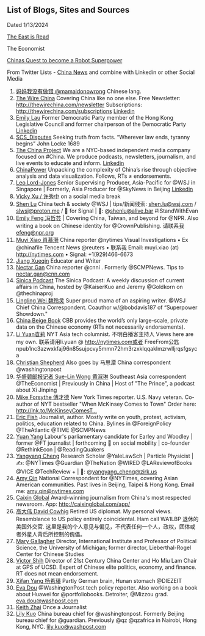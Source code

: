 ## List of Blogs, Sites and Sources

Dated 1/13/2024

[The East is Read](https://www.eastisread.com/p/chinas-local-govt-debt-in-2020-was)

The Economist

[Chinas Quest to become a Robot Superpower](https://www.economist.com/china/2023/12/20/chinas-quest-to-become-a-robot-superpower)

From Twitter Lists - [China News](https://twitter.com/i/lists/1592794375679250434) and combine with Linkedin or other Social Media

1. [妈妈我没有做错 @mamaidonowrong](https://twitter.com/mamaidonowrong) Chinese lang.
2. [The Wire China](https://twitter.com/thewirechina) Covering China like no one else. Free Newsletter: http://thewirechina.com/newsletter Subscriptions: http://thewirechina.com/subscriptions [Linkedin](https://www.linkedin.com/company/thewirechina/)
3. [Emily Lau](https://twitter.com/EmilyLauWH) Former Democratic Party member of the Hong Kong Legislative Council and former chairperson of the Democratic Party [Linkedin](https://www.linkedin.com/in/emily-lau-b430a321/)
4. [SCS_Disputes](https://twitter.com/SCS_Disputes) Seeking truth from facts. “Wherever law ends, tyranny begins” John Locke 1689
5. [The China Project](https://twitter.com/thechinaproj) We are a NYC-based independent media company focused on #China. We produce podcasts, newsletters, journalism, and live events to educate and inform. [Linkedin](https://www.linkedin.com/company/thechinaproject/)
6. [ChinaPower](https://twitter.com/ChinaPowerCSIS) Unpacking the complexity of China’s rise through objective analysis and data visualization. Follows, RTs ≠ endorsements.
7. [Leo Lord-Jones](https://twitter.com/leolordjones) Senior Supervising Producer, Asia-Pacific for @WSJ
in Singapore | Formerly, Asia Producer for @SkyNews in Beijing [Linkedin](https://www.linkedin.com/in/leolordjones/)
8. [Vicky Xu / 许秀中](https://twitter.com/veryvickyxu) on a social media break
9. [Shen Lu](https://twitter.com/shenlulushen) China tech & society @WSJ | tips/新闻线索: shen.lu@wsj.com / slwsj@proton.me / 📧 for Signal | 🐘: @shenlu@alive.bar #IStandWithEvan
10. [Emily Feng 冯哲芸](https://twitter.com/EmilyZFeng) | Covering China, Taiwan, and beyond for @NPR. Also writing a book on Chinese identity for @CrownPublishing. 请联系我 efeng@npr.org
11. [Muyi Xiao 肖慕漪](https://twitter.com/muyixiao) China reporter @nytimes Visual Investigations • Ex @chinafile Tencent News @reuters
• 联系我 Email: muyi.xiao (at) http://nytimes.com • Signal: +1(929)466-6673
12. [Jiang Xueqin](https://twitter.com/xueqinjiang) Educator and Writer
13. [Nectar Gan](https://twitter.com/Nectar_Gan) China reporter @cnni . Formerly @SCMPNews. Tips to nectar.gan@cnn.com
14. [Sinica Podcast](https://twitter.com/SinicaPodcast) The Sinica Podcast: A weekly discussion of current affairs in China, hosted by @KaiserKuo and Jeremy @Goldkorn on @thechinaproj
15. [Lingling Wei 魏玲灵](https://twitter.com/Lingling_Wei) Super proud mama of an aspiring writer. @WSJ Chief China Correspondent. Coauthor w/@bobdavis187 of “Superpower Showdown."
16. [China Beige Book](https://twitter.com/ChinaBeigeBook) CBB provides the world’s only large-scale, private data on the Chinese economy (RTs not necessarily endorsements).
17. [Li Yuan袁莉](https://twitter.com/LiYuan6) NYT Asia tech columnist. 不明白播客主持人 Views here are my own. 联系请用li.yuan @ http://nytimes.com或者 FreeFrom公匙npub1nc3azwxkfaj96n85sujpcvy5mmn72hm3rzxklqqaklmzrwlljrqsfgsyca
18. [Christian Shepherd](https://twitter.com/cdcshepherd) Also goes by 马思潭 China correspondent @washingtonpost
19. [华盛顿邮报记者 Sue-Lin Wong 黄淑琳](https://twitter.com/suelinwong) Southeast Asia correspondent @TheEconomist
| Previously in China | Host of "The Prince", a podcast about Xi Jinping
20. [Mike Forsythe 傅才德](https://twitter.com/PekingMike) New York Times reporter. U.S. Navy veteran. Co-author of NYT bestseller "When McKinsey Comes to Town" Order here: http://lnk.to/McKinseyComesT…
21. [Eric Fish](https://twitter.com/ericfish85) Journalist, author. Mostly write on youth, protest, activism, politics, education related to China. Bylines in @ForeignPolicy @TheAtlantic @TIME @SCMPNews
22. [Yuan Yang](https://twitter.com/YuanfenYang) Labour's parliamentary candidate for Earley and Woodley | former @FT journalist | forthcoming 📖 on social mobility | co-founder @RethinkEcon
| @ReadingQuakers
23. [Yangyang Cheng](https://twitter.com/yangyang_cheng) Research Scholar @YaleLawSch
| Particle Physicist |✍️: @NYTimes @Guardian @TheNation @WIRED @LAReviewofBooks @VICE @TechReview + | 🐘: @yangyang_cheng@zirk.us
24. [Amy Qin](https://twitter.com/amyyqin) National Correspondent for @NYTimes, covering Asian American communities. Past lives in Beijing, Taipei & Hong Kong. Email me: amy.qin@nytimes.com
25. [Caixin Global](https://twitter.com/caixin) Award-winning journalism from China's most respected newsroom. App: http://caixinglobal.com/app/
26. [高大伟 David Cowhig](https://twitter.com/gaodawei) Retired US diplomat. My personal views. Resemblance to US policy entirely coincidental. Ham call WA1LBP 退休的美国外交官. 这里是我的个人意见与偏见，不代表任何一个人，政权，团体或者外星人背后所控制的傀儡。
27. [Mary Gallagher](https://twitter.com/MaryGao) Director, International Institute and Professor of Political Science, the University of Michigan; former director, Lieberthal-Rogel Center for Chinese Studies
28. [Victor Shih](https://twitter.com/vshih2) Director of 21st Century China Center and Ho Miu Lam Chair at GPS of UCSD. Expert of Chinese elite politics, economy, and finance. RT does not mean endorsement.
29. [Xifan Yang 杨希璠](https://twitter.com/yangxifan) Partly German brain, Hunan stomach @DIEZEIT
30. [Eva Dou](https://twitter.com/evadou) @WashingtonPost tech policy reporter. Also working on a book about Huawei for @portfoliobooks. Detroiter, @Mizzou grad. eva.dou@washpost.com
31. [Keith Zhai](https://twitter.com/KeithZhai) Once a Journalist
32. [Lily Kuo](https://twitter.com/lilkuo) China bureau chief for @washingtonpost. Formerly Beijing bureau chief for @guardian. Previously @qz @qzafrica in Nairobi, Hong Kong, NYC. lily.kuo@washpost.com

